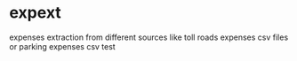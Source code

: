 # expext
expenses extraction from different sources like toll roads expenses csv files or parking expenses csv
test
